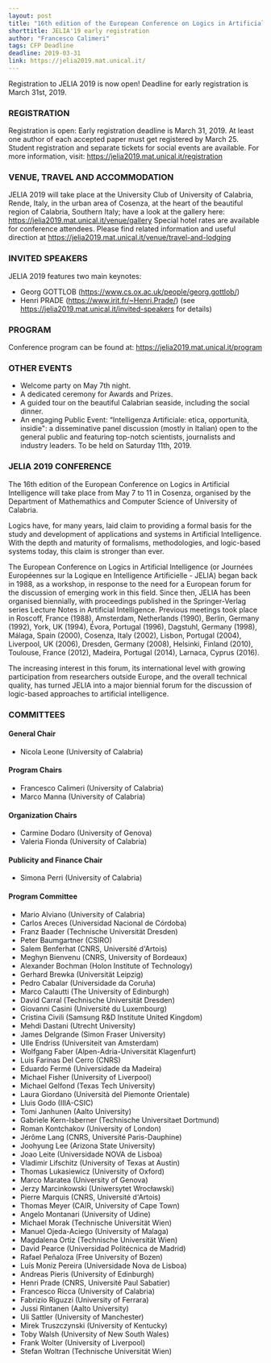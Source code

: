 ```yaml
---
layout: post
title: "16th edition of the European Conference on Logics in Artificial Intelligence (JELIA'19)"
shorttitle: JELIA'19 early registration
author: "Francesco Calimeri"
tags: CFP Deadline
deadline: 2019-03-31
link: https://jelia2019.mat.unical.it/
---
```


Registration to JELIA 2019 is now open! Deadline for early
registration is March 31st, 2019.

### REGISTRATION

Registration is open: Early registration deadline is March 31, 2019.
At least one author of each accepted paper must get registered by March 25.
Student registration and separate tickets for social events are
available. For more information, visit:
   https://jelia2019.mat.unical.it/registration


### VENUE, TRAVEL AND ACCOMMODATION

JELIA 2019 will take place at the University Club of University of
Calabria, Rende, Italy, in the urban area of Cosenza, at the heart of
the beautiful region of Calabria, Southern Italy; have a look at the
gallery here:
   https://jelia2019.mat.unical.it/venue/gallery
Special hotel rates are available for conference attendees. Please
find related information and useful direction at
   https://jelia2019.mat.unical.it/venue/travel-and-lodging


### INVITED SPEAKERS

JELIA 2019 features two main keynotes:

- Georg GOTTLOB (https://www.cs.ox.ac.uk/people/georg.gottlob/)
- Henri PRADE (https://www.irit.fr/~Henri.Prade/)
(see https://jelia2019.mat.unical.it/invited-speakers for details)


### PROGRAM
Conference program can be found at:
   https://jelia2019.mat.unical.it/program


### OTHER EVENTS

- Welcome party on May 7th night.
- A dedicated ceremony for Awards and Prizes.
- A guided tour on the beautiful Calabrian seaside, including the social dinner.
- An engaging Public Event: “Intelligenza Artificiale: etica,
opportunità, insidie": a disseminative panel discussion (mostly in
Italian) open to the general public and featuring top-notch
scientists, journalists and industry leaders. To be held on Saturday
11th, 2019.


### JELIA 2019 CONFERENCE

The 16th edition of the European Conference on Logics in Artificial
Intelligence will take place from May 7 to 11 in Cosenza, organised by
the Department of Mathemathics and Computer Science of University of
Calabria.

Logics have, for many years, laid claim to providing a formal basis
for the study and development of applications and systems in
Artificial Intelligence. With the depth and maturity of formalisms,
methodologies, and logic-based systems today, this claim is stronger
than ever.

The European Conference on Logics in Artificial Intelligence (or
Journées Européennes sur la Logique en Intelligence Artificielle -
JELIA) began back in 1988, as a workshop, in response to the need for
a European forum for the discussion of emerging work in this field.
Since then, JELIA has been organised biennially, with proceedings
published in the Springer-Verlag series Lecture Notes in Artificial
Intelligence. Previous meetings took place in Roscoff, France (1988),
Amsterdam, Netherlands (1990), Berlin, Germany (1992), York, UK
(1994), Évora, Portugal (1996), Dagstuhl, Germany (1998), Málaga,
Spain (2000), Cosenza, Italy (2002), Lisbon, Portugal (2004),
Liverpool, UK (2006), Dresden, Germany (2008), Helsinki, Finland
(2010), Toulouse, France (2012), Madeira, Portugal (2014), Larnaca,
Cyprus (2016).

The increasing interest in this forum, its international level with
growing participation from researchers outside Europe, and the overall
technical quality, has turned JELIA into a major biennial forum for
the discussion of logic-based approaches to artificial intelligence.

### COMMITTEES 

#### General Chair

* Nicola Leone (University of Calabria)

#### Program Chairs

* Francesco Calimeri (University of Calabria)
* Marco Manna (University of Calabria)

#### Organization Chairs

* Carmine Dodaro (University of Genova)
* Valeria Fionda (University of Calabria)

#### Publicity and Finance Chair

* Simona Perri (University of Calabria)

#### Program Committee

* Mario Alviano (University of Calabria)
* Carlos Areces (Universidad Nacional de Córdoba)
* Franz Baader (Technische Universität Dresden)
* Peter Baumgartner (CSIRO)
* Salem Benferhat (CNRS, Université d'Artois)
* Meghyn Bienvenu (CNRS, University of Bordeaux)
* Alexander Bochman (Holon Institute of Technology)
* Gerhard Brewka (Universität Leipzig)
* Pedro Cabalar (Universidade da Coruña)
* Marco Calautti (The University of Edinburgh)
* David Carral (Technische Universität Dresden)
* Giovanni Casini (Université du Luxembourg)
* Cristina Civili (Samsung R&D Institute United Kingdom)
* Mehdi Dastani (Utrecht University)
* James Delgrande (Simon Fraser University)
* Ulle Endriss (Universiteit van Amsterdam)
* Wolfgang Faber (Alpen-Adria-Universität Klagenfurt)
* Luis Farinas Del Cerro (CNRS)
* Eduardo Fermé (Universidade da Madeira)
* Michael Fisher (University of Liverpool)
* Michael Gelfond (Texas Tech University)
* Laura Giordano (Università del Piemonte Orientale)
* Lluis Godo (IIIA-CSIC)
* Tomi Janhunen (Aalto University)
* Gabriele Kern-Isberner (Technische Universitaet Dortmund)
* Roman Kontchakov (University of London)
* Jérôme Lang (CNRS, Université Paris-Dauphine)
* Joohyung Lee (Arizona State University)
* Joao Leite (Universidade NOVA de Lisboa)
* Vladimir Lifschitz (University of Texas at Austin)
* Thomas Lukasiewicz (University of Oxford)
* Marco Maratea (University of Genova)
* Jerzy Marcinkowski (Uniwersytet Wrocławski)
* Pierre Marquis (CNRS, Université d'Artois)
* Thomas Meyer (CAIR, University of Cape Town)
* Angelo Montanari (University of Udine)
* Michael Morak (Technische Universität Wien)
* Manuel Ojeda-Aciego (University of Malaga)
* Magdalena Ortiz (Technische Universität Wien)
* David Pearce (Universidad Politécnica de Madrid)
* Rafael Peñaloza (Free University of Bozen)
* Luís Moniz Pereira (Universidade Nova de Lisboa)
* Andreas Pieris (University of Edinburgh)
* Henri Prade (CNRS, Université Paul Sabatier)
* Francesco Ricca (University of Calabria)
* Fabrizio Riguzzi (University of Ferrara)
* Jussi Rintanen (Aalto University)
* Uli Sattler (University of Manchester)
* Mirek Truszczynski (University of Kentucky)
* Toby Walsh (University of New South Wales)
* Frank Wolter (University of Liverpool)
* Stefan Woltran (Technische Universität Wien)